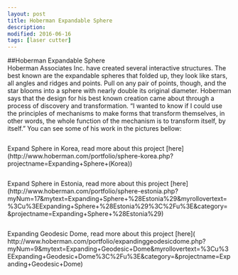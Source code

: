 ```yaml
---
layout: post
title: Hoberman Expandable Sphere
description: 
modified: 2016-06-16
tags: [laser cutter]
---
```

##Hoberman Expandable Sphere
<br>
Hoberman Associates Inc. have created several interactive structures. The best known are the expandable spheres that folded up, they look like stars, all angles and ridges and points. Pull on any pair of points, though, and the star blooms into a sphere with nearly double its original diameter.
Hoberman says that the design for his best known creation came about through a process of discovery and transformation. “I wanted to know if I could use the principles of mechanisms to make forms that transform themselves, in other words, the whole function of the mechanism is to transform itself, by itself.” 
You can see some of his work in the pictures bellow:
<br>
<figure>
<a href="http://65.media.tumblr.com/tumblr_m3yvfheper1ru2sxoo1_1280.jpg"><img src="http://65.media.tumblr.com/tumblr_m3yvfheper1ru2sxoo1_1280.jpg" alt=""></a>
</Figure>
Expand Sphere in Korea, read more about this project [here](http://www.hoberman.com/portfolio/sphere-korea.php?projectname=Expanding+Sphere+(Korea))
<br>
<figure>
<a href="http://67.media.tumblr.com/tumblr_m3yvxtPGoC1ru2sxoo1_1280.jpg"><img src="http://67.media.tumblr.com/tumblr_m3yvxtPGoC1ru2sxoo1_1280.jpg" alt=""></a>
</Figure>
Expand Sphere in Estonia, read more about this project [here](http://www.hoberman.com/portfolio/sphere-estonia.php?myNum=17&mytext=Expanding+Sphere+%28Estonia%29&myrollovertext=%3Cu%3EExpanding+Sphere+%28Estonia%29%3C%2Fu%3E&category=&projectname=Expanding+Sphere+%28Estonia%29)
<br>
<figure>
<a href="https://spacedid.files.wordpress.com/2009/09/expanding-geodesic-dome-jersey-city2.jpg?w=545"><img src="https://spacedid.files.wordpress.com/2009/09/expanding-geodesic-dome-jersey-city2.jpg?w=545" alt=""></a>
</Figure>
Expanding Geodesic Dome, read more about this project [here]( http://www.hoberman.com/portfolio/expandinggeodesicdome.php?myNum=9&mytext=Expanding+Geodesic+Dome&myrollovertext=%3Cu%3EExpanding+Geodesic+Dome%3C%2Fu%3E&category=&projectname=Expanding+Geodesic+Dome)
